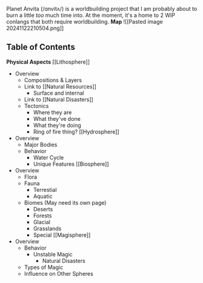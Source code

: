 Planet Anvita (/ɑnvitʌ/) is a worldbuilding project that I am probably about to burn a little *too* much time into. At the moment, it's a home to 2 WIP conlangs that both require worldbuilding. 
**Map**
![[Pasted image 20241122210504.png]]
## Table of Contents
**Physical Aspects**
[[Lithosphere]]
- Overview
	- Compositions & Layers
	- Link to [[Natural Resources]]
		- Surface and internal
	- Link to [[Natural Disasters]] 
	- Tectonics 
		- Where they are
		- What they've done
		- What they're doing
		- Ring of fire thing?
[[Hydrosphere]]
- Overview
	- Major Bodies
	- Behavior
		- Water Cycle
		- Unique Features
[[Biosphere]]
- Overview
	- Flora
	- Fauna
		- Terrestial
		- Aquatic
	- Biomes (May need its own page)
		- Deserts
		- Forests
		- Glacial
		- Grasslands
		- Special
[[Magisphere]]
- Overview
	- Behavior
		- Unstable Magic
			- Natural Disasters
	- Types of Magic
	- Influence on Other Spheres

